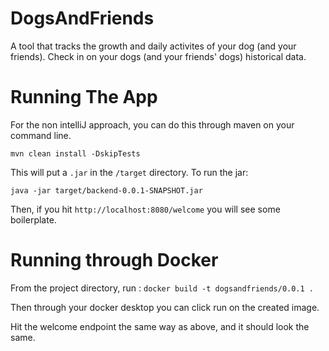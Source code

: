# DogsAndFriends
A tool that tracks the growth and daily activites of your dog (and your friends). Check in on your dogs (and your friends' dogs) historical data.


# Running The App
For the non intelliJ approach, you can do this through maven on your command line.

`mvn clean install -DskipTests`

This will put a `.jar` in the `/target` directory. To run the jar: 

`java -jar target/backend-0.0.1-SNAPSHOT.jar`

Then, if you hit `http://localhost:8080/welcome` you will see some boilerplate.

# Running through Docker

From the project directory, run : `docker build -t dogsandfriends/0.0.1 .`

Then through your docker desktop you can click run on the created image. 

Hit the welcome endpoint the same way as above, and it should look the same.
